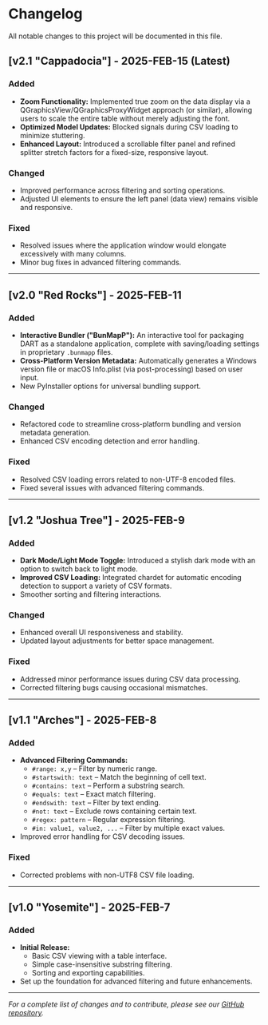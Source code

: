 # Changelog

All notable changes to this project will be documented in this file.


## [v2.1 "Cappadocia"] - 2025-FEB-15 (Latest)
### Added
- **Zoom Functionality:** Implemented true zoom on the data display via a QGraphicsView/QGraphicsProxyWidget approach (or similar), allowing users to scale the entire table without merely adjusting the font.
- **Optimized Model Updates:** Blocked signals during CSV loading to minimize stuttering.
- **Enhanced Layout:** Introduced a scrollable filter panel and refined splitter stretch factors for a fixed-size, responsive layout.

### Changed
- Improved performance across filtering and sorting operations.
- Adjusted UI elements to ensure the left panel (data view) remains visible and responsive.

### Fixed
- Resolved issues where the application window would elongate excessively with many columns.
- Minor bug fixes in advanced filtering commands.

---

## [v2.0 "Red Rocks"] - 2025-FEB-11
### Added
- **Interactive Bundler ("BunMapP"):** An interactive tool for packaging DART as a standalone application, complete with saving/loading settings in proprietary `.bunmapp` files.
- **Cross-Platform Version Metadata:** Automatically generates a Windows version file or macOS Info.plist (via post-processing) based on user input.
- New PyInstaller options for universal bundling support.

### Changed
- Refactored code to streamline cross-platform bundling and version metadata generation.
- Enhanced CSV encoding detection and error handling.

### Fixed
- Resolved CSV loading errors related to non-UTF-8 encoded files.
- Fixed several issues with advanced filtering commands.

---

## [v1.2 "Joshua Tree"] - 2025-FEB-9
### Added
- **Dark Mode/Light Mode Toggle:** Introduced a stylish dark mode with an option to switch back to light mode.
- **Improved CSV Loading:** Integrated chardet for automatic encoding detection to support a variety of CSV formats.
- Smoother sorting and filtering interactions.

### Changed
- Enhanced overall UI responsiveness and stability.
- Updated layout adjustments for better space management.

### Fixed
- Addressed minor performance issues during CSV data processing.
- Corrected filtering bugs causing occasional mismatches.

---

## [v1.1 "Arches"] - 2025-FEB-8
### Added
- **Advanced Filtering Commands:**  
  - `#range: x,y` – Filter by numeric range.
  - `#startswith: text` – Match the beginning of cell text.
  - `#contains: text` – Perform a substring search.
  - `#equals: text` – Exact match filtering.
  - `#endswith: text` – Filter by text ending.
  - `#not: text` – Exclude rows containing certain text.
  - `#regex: pattern` – Regular expression filtering.
  - `#in: value1, value2, ...` – Filter by multiple exact values.
- Improved error handling for CSV decoding issues.

### Fixed
- Corrected problems with non-UTF8 CSV file loading.

---

## [v1.0 "Yosemite"] - 2025-FEB-7
### Added
- **Initial Release:**  
  - Basic CSV viewing with a table interface.
  - Simple case-insensitive substring filtering.
  - Sorting and exporting capabilities.
- Set up the foundation for advanced filtering and future enhancements.

---

*For a complete list of changes and to contribute, please see our [GitHub repository](https://github.com/alfaoz/dart).*
